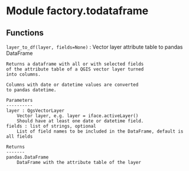 Module factory.todataframe
==========================

Functions
---------

`layer_to_df(layer, fields=None)`
:   Vector layer attribute table to pandas DataFrame
    
    Returns a dataframe with all or with selected fields 
    of the attribute table of a QGIS vector layer turned
    into columns.
    
    Columns with date or datetime values are converted
    to pandas datetime.
    
    Parameters
    ----------
    layer : QgsVectorLayer 
        Vector layer, e.g. layer = iface.activeLayer()
        Should have at least one date or datetime field.
    fields : list of strings, optional
        List of field names to be included in the DataFrame, default is all fields
    
    Returns
    ------- 
    pandas.DataFrame
        DataFrame with the attribute table of the layer